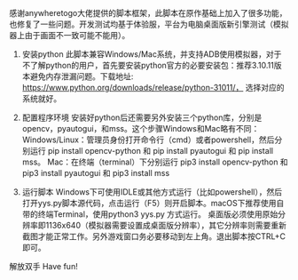 感谢anywheretogo大佬提供的脚本框架，此脚本在原作基础上加入了很多功能，也修复了一些问题。开发测试均基于体验服，平台为电脑桌面版新引擎测试（模拟器上由于画面不一致可能不能用）。

1. 安装python
此脚本兼容Windows/Mac系统，并支持ADB使用模拟器，对于不了解python的用户，首先要安装python官方的必要安装包：推荐3.10.11版本避免内存泄漏问题。下载地址: https://www.python.org/downloads/release/python-31011/， 选择对应的系统就好。

2. 配置程序环境
安装好python后还需要另外安装三个python库，分别是opencv，pyautogui，和mss。这个步骤Windows和Mac略有不同：
Windows/Linux：管理员身份打开命令行（cmd）或者powershell，然后分别运行 pip install opencv-python 和 pip install pyautogui 和 pip install mss。
Mac：在终端（terminal）下分别运行 pip3 install opencv-python 和 pip3 install pyautogui 和 pip3 install mss

3. 运行脚本
Windows下可使用IDLE或其他方式运行（比如powershell），然后打开yys.py脚本源代码，点击运行（F5）则开启脚本。macOS下推荐使用自带的终端Terminal，使用python3 yys.py 方式运行。
桌面版必须使用原始分辨率即1136x640（模拟器需要设置成桌面版分辨率），其它分辨率则需要重新截图才能正常工作。另外游戏窗口务必要移动到左上角。退出脚本按CTRL+C即可。

解放双手 Have fun!
